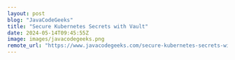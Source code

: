 ```yaml
---
layout: post
blog: "JavaCodeGeeks"
title: "Secure Kubernetes Secrets with Vault"
date: 2024-05-14T09:45:55Z
image: images/javacodegeeks.png
remote_url: "https://www.javacodegeeks.com/secure-kubernetes-secrets-with-vault.html"
---
```

